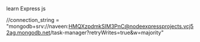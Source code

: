 learn Express js

//connection_string = "mongodb+srv://naveen:HMQXzpdmkSIM3PnC@nodeexpressprojects.vcj52ag.mongodb.net/task-manager?retryWrites=true&w=majority"
